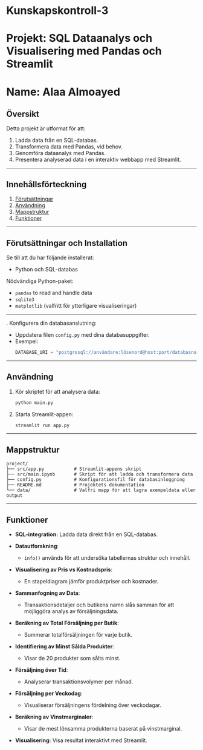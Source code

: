 # Kunskapskontroll-3

# Projekt: SQL Dataanalys och Visualisering med Pandas och Streamlit
# Name: Alaa Almoayed
## Översikt
Detta projekt är utformat för att:

1. Ladda data från en SQL-databas.
2. Transformera data med Pandas, vid behov.
3. Genomföra dataanalys med Pandas.
4. Presentera analyserad data i en interaktiv webbapp med Streamlit.

---

## Innehållsförteckning

1. [Förutsättningar](#förutsättningar)
2. [Användning](#användning)
3. [Mappstruktur](#mappstruktur)
4. [Funktioner](#funktioner)

---

## Förutsättningar och Installation

Se till att du har följande installerat:

- Python och SQL-databas

Nödvändiga Python-paket:

- `pandas` to read and handle data
- `sqlite3`
- `matplotlib` (valfritt för ytterligare visualiseringar)

---

. Konfigurera din databasanslutning:
   - Uppdatera filen `config.py` med dina databasuppgifter.
   - Exempel:
     ```python
     DATABASE_URI = "postgresql://användare:lösenord@host:port/databasnamn"
     ```

---

## Användning

1. Kör skriptet för att analysera data:
   ```bash
   python main.py
   ```

2. Starta Streamlit-appen:
   ```bash
   streamlit run app.py
   ```
---

## Mappstruktur

```
project/
├── src/app.py           # Streamlit-appens skript
├── src/main.ipynb       # Skript för att ladda och transformera data
├── config.py            # Konfigurationsfil för databasinloggning
├── README.md            # Projektets dokumentation
└── data/                # Valfri mapp för att lagra exempeldata eller output
```

---

## Funktioner

- **SQL-integration:** Ladda data direkt från en SQL-databas.
- **Datautforskning**:
   - `info()` används för att undersöka tabellernas struktur och innehåll.

- **Visualisering av Pris vs Kostnadspris**:
   - En stapeldiagram jämför produktpriser och kostnader.

- **Sammanfogning av Data**:
   - Transaktionsdetaljer och butikens namn slås samman för att möjliggöra analys av försäljningsdata.

- **Beräkning av Total Försäljning per Butik**:
   - Summerar totalförsäljningen för varje butik.

- **Identifiering av Minst Sålda Produkter**:
   - Visar de 20 produkter som sålts minst.

- **Försäljning över Tid**:
   - Analyserar transaktionsvolymer per månad.

- **Försäljning per Veckodag**:
   - Visualiserar försäljningens fördelning över veckodagar.

- **Beräkning av Vinstmarginaler**:
   - Visar de mest lönsamma produkterna baserat på vinstmarginal.

- **Visualisering:** Visa resultat interaktivt med Streamlit.

